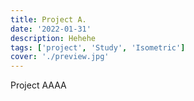 ```yaml
---
title: Project A.
date: '2022-01-31'
description: Hehehe
tags: ['project', 'Study', 'Isometric']
cover: './preview.jpg'
---
```


Project AAAA